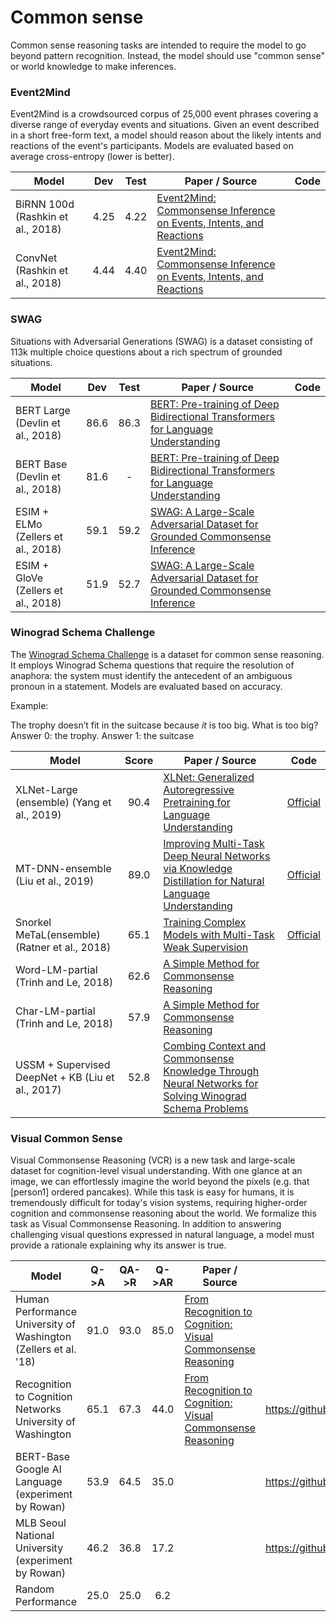 # Common sense

Common sense reasoning tasks are intended to require the model to go beyond pattern 
recognition. Instead, the model should use "common sense" or world knowledge
to make inferences.

### Event2Mind

Event2Mind is a crowdsourced corpus of 25,000 event phrases covering a diverse range of everyday events and situations.
Given an event described in a short free-form text, a model should reason about the likely intents and reactions of the
event's participants. Models are evaluated based on average cross-entropy (lower is better).

| Model           | Dev  | Test  |  Paper / Source | Code | 
| ------------- | :-----:| :-----:|--- | --- | 
| BiRNN 100d (Rashkin et al., 2018) | 4.25 | 4.22 | [Event2Mind: Commonsense Inference on Events, Intents, and Reactions](https://arxiv.org/abs/1805.06939) | |
| ConvNet (Rashkin et al., 2018) | 4.44 | 4.40 | [Event2Mind: Commonsense Inference on Events, Intents, and Reactions](https://arxiv.org/abs/1805.06939) | |

### SWAG

Situations with Adversarial Generations (SWAG) is a dataset consisting of 113k multiple
choice questions about a rich spectrum of grounded situations.

| Model           | Dev  | Test  |  Paper / Source | Code | 
| ------------- | :-----:| :-----:|--- | --- | 
| BERT Large (Devlin et al., 2018) | 86.6 | 86.3 | [BERT: Pre-training of Deep Bidirectional Transformers for Language Understanding](https://arxiv.org/abs/1810.04805) | |
| BERT Base (Devlin et al., 2018) | 81.6 | - | [BERT: Pre-training of Deep Bidirectional Transformers for Language Understanding](https://arxiv.org/abs/1810.04805) | |
| ESIM + ELMo (Zellers et al., 2018) | 59.1 | 59.2 | [SWAG: A Large-Scale Adversarial Dataset for Grounded Commonsense Inference](http://arxiv.org/abs/1808.05326) |  |
| ESIM + GloVe (Zellers et al., 2018) | 51.9 | 52.7 | [SWAG: A Large-Scale Adversarial Dataset for Grounded Commonsense Inference](http://arxiv.org/abs/1808.05326) |  |

### Winograd Schema Challenge

The [Winograd Schema Challenge](https://www.aaai.org/ocs/index.php/KR/KR12/paper/view/4492)
is a dataset for common sense reasoning. It employs Winograd Schema questions that
require the resolution of anaphora: the system must identify the antecedent of an ambiguous pronoun in a statement. Models
are evaluated based on accuracy.

Example:

The trophy doesn’t fit in the suitcase because _it_ is too big. What is too big?
Answer 0: the trophy. Answer 1: the suitcase

| Model           | Score  |  Paper / Source | Code |
| ------------- | :-----:| --- | --- |
| XLNet-Large (ensemble) (Yang et al., 2019) | 90.4 | [XLNet: Generalized Autoregressive Pretraining for Language Understanding](https://arxiv.org/pdf/1906.08237.pdf) | [Official](https://github.com/zihangdai/xlnet/) |
| MT-DNN-ensemble (Liu et al., 2019) | 89.0 | [Improving Multi-Task Deep Neural Networks via Knowledge Distillation for Natural Language Understanding](https://arxiv.org/pdf/1904.09482.pdf) | [Official](https://github.com/namisan/mt-dnn/) |
| Snorkel MeTaL(ensemble) (Ratner et al., 2018) | 65.1 | [Training Complex Models with Multi-Task Weak Supervision](https://arxiv.org/pdf/1810.02840.pdf) | [Official](https://github.com/HazyResearch/metal) |
| Word-LM-partial (Trinh and Le, 2018) | 62.6 | [A Simple Method for Commonsense Reasoning](https://arxiv.org/abs/1806.02847) | |
| Char-LM-partial (Trinh and Le, 2018) | 57.9 | [A Simple Method for Commonsense Reasoning](https://arxiv.org/abs/1806.02847) | |
| USSM + Supervised DeepNet + KB (Liu et al., 2017) | 52.8 | [Combing Context and Commonsense Knowledge Through Neural Networks for Solving Winograd Schema Problems](https://aaai.org/ocs/index.php/SSS/SSS17/paper/view/15392) | |

### Visual Common Sense

Visual Commonsense Reasoning (VCR) is a new task and large-scale dataset for cognition-level visual understanding.
With one glance at an image, we can effortlessly imagine the world beyond the pixels (e.g. that [person1] ordered 
pancakes). While this task is easy for humans, it is tremendously difficult for today's vision systems, requiring 
higher-order cognition and commonsense reasoning about the world. We formalize this task as Visual Commonsense 
Reasoning. In addition to answering challenging visual questions expressed in natural language, a model must provide a 
rationale explaining why its answer is true.

| Model | Q->A  | QA->R  | Q->AR  | Paper / Source | Code |
| ------ | :-------:| :-------: | :-------:| ------ |  ------ | 
| Human Performance University of Washington (Zellers et al. '18) | 91.0 | 93.0 | 85.0 | [From Recognition to Cognition: Visual Commonsense Reasoning](https://arxiv.org/abs/1811.10830) | | 
| Recognition to Cognition Networks University of Washington | 65.1 | 67.3 | 44.0 | [From Recognition to Cognition: Visual Commonsense Reasoning](https://arxiv.org/abs/1811.10830) |  https://github.com/rowanz/r2c |
| BERT-Base Google AI Language (experiment by Rowan) | 53.9 | 64.5 | 35.0 | | https://github.com/google-research/bert |
| MLB Seoul National University (experiment by Rowan) | 46.2 | 36.8 | 17.2 | | https://github.com/jnhwkim/MulLowBiVQA |
| Random Performance | 25.0 | 25.0 | 6.2 | | | 
